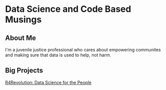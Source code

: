 # Data Science and Code Based Musings


## About Me
I'm a juvenile justice professional who cares about empowering communites and making sure that data is used to help, not harm. 

## Big Projects
[R4Revolution: Data Science for the People](https://organizers.science/)
<!--
**martin-gleason/martin-gleason** is a ✨ _special_ ✨ repository because its `README.md` (this file) appears on your GitHub profile.

Here are some ideas to get you started:

- 🔭 I’m currently working on ...
- 🌱 I’m currently learning ...
- 👯 I’m looking to collaborate on ...
- 🤔 I’m looking for help with ...
- 💬 Ask me about ...
- 📫 How to reach me: ...
- 😄 Pronouns: ...
- ⚡ Fun fact: ...
-->


